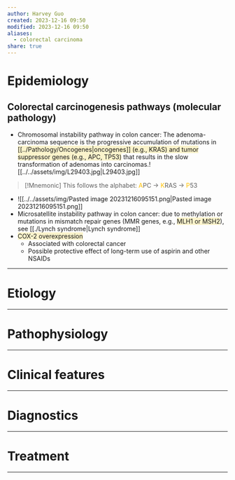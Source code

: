 ```yaml
---
author: Harvey Guo
created: 2023-12-16 09:50
modified: 2023-12-16 09:50
aliases:
  - colorectal carcinoma
share: true
---
```

# Epidemiology
## Colorectal carcinogenesis pathways (molecular pathology) 
- Chromosomal instability pathway in colon cancer: The adenoma-carcinoma sequence is the progressive accumulation of mutations in <span style="background:rgba(240, 200, 0, 0.2)">[[../Pathology/Oncogenes|oncogenes]] (e.g., KRAS) and tumor suppressor genes (e.g., APC, TP53)</span> that results in the slow transformation of adenomas into carcinomas.![[../../assets/img/L29403.jpg|L29403.jpg]]
>[!Mnemonic] 
>This follows the alphabet: <font color="#ffc000">A</font>PC -> <font color="#ffc000">K</font>RAS -> <font color="#ffc000">P</font>53
- ![[../../assets/img/Pasted image 20231216095151.png|Pasted image 20231216095151.png]]
- Microsatellite instability pathway in colon cancer: due to methylation or mutations in mismatch repair genes (MMR genes, e.g., <span style="background:rgba(240, 200, 0, 0.2)">MLH1 or MSH2</span>), see [[./Lynch syndrome|Lynch syndrome]]
- <span style="background:rgba(240, 200, 0, 0.2)">COX-2 overexpression</span>
	- Associated with colorectal cancer
	- Possible protective effect of long-term use of aspirin and other NSAIDs

---
# Etiology


---
# Pathophysiology


---
# Clinical features


---
# Diagnostics


---
# Treatment


---
